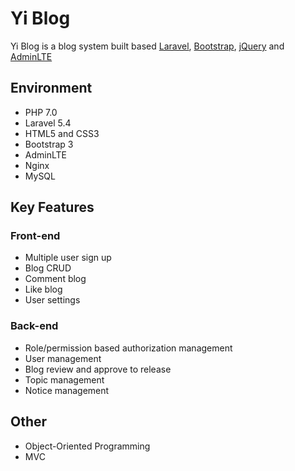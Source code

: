 # Yi Blog
Yi Blog is a blog system built based [Laravel](https://laravel.com/), [Bootstrap](https://getbootstrap.com/), [jQuery](https://jquery.com/) and [AdminLTE](https://adminlte.io/themes/AdminLTE/index2.html)

## Environment

- PHP 7.0
- Laravel 5.4
- HTML5 and CSS3
- Bootstrap 3
- AdminLTE
- Nginx
- MySQL


## Key Features

### Front-end

- Multiple user sign up
- Blog CRUD
- Comment blog
- Like blog
- User settings

### Back-end 

- Role/permission based authorization management
- User management
- Blog review and approve to release
- Topic management
- Notice management

## Other

- Object-Oriented Programming
- MVC
